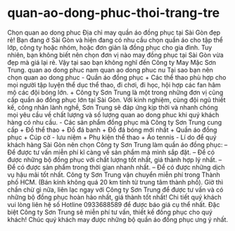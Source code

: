 # quan-ao-dong-phuc-thoi-trang-tre
Chọn quan ao dong phuc  Địa chỉ may quần áo đồng phục tại Sài Gòn đẹp rẻ!  Bạn đang ở Sài Gòn và hiện đang có nhu cầu chọn quần áo cho tập thể lớp, công ty hoặc nhóm, hoặc đơn giản là đồng phục cho gia đình. Tuy nhiên, bạn không biết nên chọn đơn vị nào may đồng phục tại Sài Gòn vừa đẹp mà giá lại rẻ. Vậy tại sao bạn không nghĩ đến Công ty May Mặc Sơn Trung.   quan ao dong phuc nam      quan ao dong phuc nu        Tại sao bạn nên chọn quan ao dong phuc  - Quần áo đồng phục    + Các thể thao phù hợp cho mọi người tập luyện thể dục thể thao, đi chơi, đi học, hội hợp các fan hâm mộ các đội bóng lớn.    + Công ty Sơn Trung là một trong những đơn vị cũng cấp quần áo đồng phục lớn tại Sài Gòn. Với kinh nghiệm, cùng đội ngũ thiết kế, công nhân lành nghề, Sơn Trung sẽ đáp ứng kịp thời và nhanh chóng mọi yêu cầu về chất lượng và số lượng quan ao dong phuc khi quý khách hàng có nhu cầu.  - Các sản phẩm đồng phục mà Công ty Sơn Trung cung cấp    + Đồ thể thao    + Đồ đá banh    + Đồ đá bóng mới nhất    + Quần áo đồng phục    + Cúp cờ - lưu niệm    + Phụ kiện thể thao    + Áo tennis  - Lí do để quý khách hàng Sài Gòn nên chọn Công ty Sơn Trung làm quần áo đồng phục:  – Để được tư vấn miễn phí kĩ càng về sản phẩm mà mình sắp đặt. – Để có được những bộ đồng phục với chất lượng tốt nhất, giá thành hợp lý nhất. – Để có được sản phẩm trong thời gian nhanh nhất. – Để có được những dịch vụ hậu mãi tốt nhất. Công ty Sơn Trung vận chuyển miễn phí trong Thành phố HCM. (Bán kính không quá 20 km tính từ trung tâm thành phố).  Giờ thì chần chừ gì nữa, liên lạc ngay với Công ty Sơn Trung để được tư vấn và có những bộ đồng phục hoàn hảo nhất, giá thành tốt nhất! Chi tiết quý khách vui lòng liên hệ số Hotline 0933688589 để được báo giá cụ thể nhất. Đặc biệt Công ty Sơn Trung sẽ miễn phí tư vấn, thiết kế đồng phục cho quý khách!  Chúc quý khách may được những bộ quần áo đồng phục ưng ý nhất.
